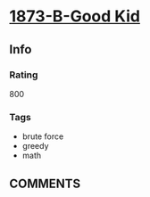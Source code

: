 # [1873-B-Good Kid](https://codeforces.com/problemset/problem/1873/B)

## Info

### Rating

800

### Tags

- brute force
- greedy
- math

## __COMMENTS__

> 
